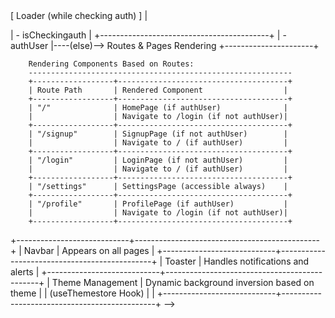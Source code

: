 <!-- +---------------------------------------------------+
|                      React App                    |
+---------------------------------------------------+
        |
        v
+----------------+       +--------------------+
| useEffect Hook |       | useAuthStore Hooks |
|  (Checkauth)   |       |  - authUser        |
|                |       |  - Checkauth       |
+----------------+       |  - isCheckingauth  |
                         +--------------------+
        |
        v
+----------------------+           +------------------------------------------+
| Authentication Check |----(if)--> [ Loader (while checking auth) ]          |
| - isCheckingauth     |           +------------------------------------------+
| - authUser           |----(else)--> Routes & Pages Rendering
+----------------------+

        Rendering Components Based on Routes:
        -----------------------------------------------------------
        +------------------+--------------------------------------+
        | Route Path       | Rendered Component                  |
        +------------------+--------------------------------------+
        | "/"              | HomePage (if authUser)              |
        |                  | Navigate to /login (if not authUser)|
        +------------------+--------------------------------------+
        | "/signup"        | SignupPage (if not authUser)        |
        |                  | Navigate to / (if authUser)         |
        +------------------+--------------------------------------+
        | "/login"         | LoginPage (if not authUser)         |
        |                  | Navigate to / (if authUser)         |
        +------------------+--------------------------------------+
        | "/settings"      | SettingsPage (accessible always)    |
        +------------------+--------------------------------------+
        | "/profile"       | ProfilePage (if authUser)           |
        |                  | Navigate to /login (if not authUser)|
        +------------------+--------------------------------------+

+----------------------------+----------------------------------------------+
| Navbar                     | Appears on all pages                        |
+----------------------------+----------------------------------------------+
| Toaster                    | Handles notifications and alerts            |
+----------------------------+----------------------------------------------+
| Theme Management           | Dynamic background inversion based on theme |
| (useThemestore Hook)       |                                              |
+----------------------------+----------------------------------------------+ -->
